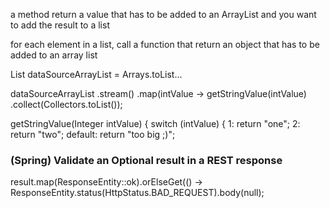 a method return a value that has to be added to an ArrayList and you want to add the result to a list


for each element in a list, call a function that return an object that has to be added to an array list

List<Integer> dataSourceArrayList = Arrays.toList...

dataSourceArrayList
    .stream()
    .map(intValue -> getStringValue(intValue)
    .collect(Collectors.toList());
    
getStringValue(Integer intValue) {
switch (intValue) {
    1: return "one";
    2: return "two";
    default: return "too big ;)";

### (Spring) Validate an Optional result in a REST response

result.map(ResponseEntity::ok).orElseGet(() -> ResponseEntity.status(HttpStatus.BAD_REQUEST).body(null);
